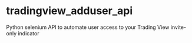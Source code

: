 # tradingview_adduser_api
Python selenium API to automate user access to your Trading View invite-only indicator

